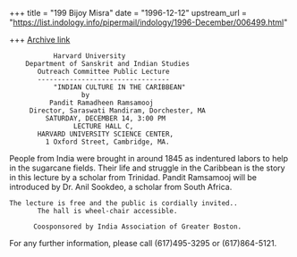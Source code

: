 +++
title = "199 Bijoy Misra"
date = "1996-12-12"
upstream_url = "https://list.indology.info/pipermail/indology/1996-December/006499.html"

+++
[Archive link](https://list.indology.info/pipermail/indology/1996-December/006499.html)


			   Harvard University
		Department of Sanskrit and Indian Studies
		   Outreach Committee Public Lecture
		   ---------------------------------
	           "INDIAN CULTURE IN THE CARIBBEAN"
	       			  by
		      Pandit Ramadheen Ramsamooj
	     Director, Saraswati Mandiram, Dorchester, MA
		     SATURDAY, DECEMBER 14, 3:00 PM
		       	    LECTURE HALL C, 	
		   HARVARD UNIVERSITY SCIENCE CENTER,
		     1 Oxford Street, Cambridge, MA.

People from India were brought in around 1845 as indentured labors to help
in the sugarcane fields.  Their life and struggle in the Caribbean is the
story in this lecture by a scholar from Trinidad.  Pandit Ramsamooj will
be introduced by Dr. Anil Sookdeo, a scholar from South Africa.

	The lecture is free and the public is cordially invited..
		   The hall is wheel-chair accessible.

          Coosponsored by India Association of Greater Boston. 
  For any further information, please call (617)495-3295 or (617)864-5121.








